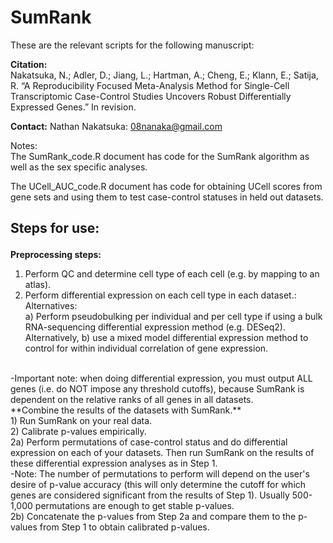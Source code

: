 # SumRank

These are the relevant scripts for the following manuscript:

**Citation:** 
<br/>
Nakatsuka, N.; Adler, D.; Jiang, L.; Hartman, A.; Cheng, E.; Klann, E.; Satija, R. “A Reproducibility Focused Meta-Analysis Method for Single-Cell Transcriptomic Case-Control Studies Uncovers Robust Differentially Expressed Genes.” In revision.

**Contact:** Nathan Nakatsuka: 08nanaka@gmail.com


Notes:
<br/>
The SumRank_code.R document has code for the SumRank algorithm as well as the sex specific analyses.

The UCell_AUC_code.R document has code for obtaining UCell scores from gene sets and using them to test case-control statuses in held out datasets.



## <p>Steps for use:</p>

**Preprocessing steps:**
1) Perform QC and determine cell type of each cell (e.g. by mapping to an atlas).<br/>
2) Perform differential expression on each cell type in each dataset.:<br/>
Alternatives: <br/>
a) Perform pseudobulking per individual and per cell type if using a bulk RNA-sequencing differential expression method (e.g. DESeq2).  <br/>
Alternatively, b) use a mixed model differential expression method to control for within individual correlation of gene expression.
<br/>
-Important note: when doing differential expression, you must output ALL genes (i.e. do NOT impose any threshold cutoffs), because SumRank is dependent on the relative ranks of all genes in all datasets.
<br/>
**Combine the results of the datasets with SumRank.** 
<br/>
1) Run SumRank on your real data.<br/>
2) Calibrate p-values empirically.<br/>
2a) Perform permutations of case-control status and do differential expression on each of your datasets. Then run SumRank on the results of these differential expression analyses as in Step 1.<br/>
-Note: The number of permutations to perform will depend on the user's desire of p-value accuracy (this will only determine the cutoff for which genes are considered significant from the results of Step 1). Usually 500-1,000 permutations are enough to get stable p-values.<br/>
2b) Concatenate the p-values from Step 2a and compare them to the p-values from Step 1 to obtain calibrated p-values.


<br/>
<br/>
<br/>



